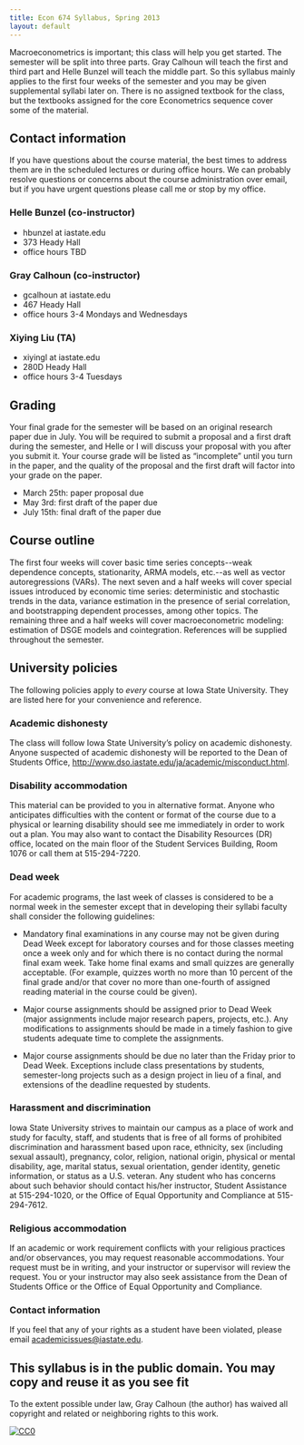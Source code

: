 ```yaml
---
title: Econ 674 Syllabus, Spring 2013
layout: default
---
```


Macroeconometrics is important; this class will help you get started.
The semester will be split into three parts.  Gray Calhoun will teach
the first and third part and Helle Bunzel will teach the middle part.
So this syllabus mainly applies to the first four weeks of the
semester and you may be given supplemental syllabi later on.  There is
no assigned textbook for the class, but the textbooks assigned for the
core Econometrics sequence cover some of the material.

Contact information 
-------------------

If you have questions about the course material, the best times to
address them are in the scheduled lectures or during office hours.  We
can probably resolve questions or concerns about the course
administration over email, but if you have urgent questions please
call me or stop by my office.

### Helle Bunzel (co-instructor)
* hbunzel at iastate.edu
* 373 Heady Hall
* office hours TBD

### Gray Calhoun (co-instructor)
* gcalhoun at iastate.edu
* 467 Heady Hall
* office hours 3-4 Mondays and Wednesdays

### Xiying Liu (TA)
* xiyingl at iastate.edu  
* 280D Heady Hall  
* office hours 3-4 Tuesdays

Grading
-------

Your final grade for the semester will be based on an original
research paper due in July.  You will be required to submit a proposal
and a first draft during the semester, and Helle or I will discuss
your proposal with you after you submit it.  Your course grade will be
listed as “incomplete” until you turn in the paper, and the quality of
the proposal and the first draft will factor into your grade on the
paper.

* March 25th: paper proposal due
* May 3rd: first draft of the paper due
* July 15th: final draft of the paper due 

Course outline
--------------

The first four weeks will cover basic time series concepts--weak
dependence concepts, stationarity, ARMA models, etc.--as well as
vector autoregressions (VARs).  The next seven and a half weeks will
cover special issues introduced by economic time series: deterministic
and stochastic trends in the data, variance estimation in the presence
of serial correlation, and bootstrapping dependent processes, among
other topics.  The remaining three and a half weeks will cover
macroeconometric modeling: estimation of DSGE models and
cointegration.  References will be supplied throughout the semester.

University policies
-------------------

The following policies apply to *every* course at Iowa State
University. They are listed here for your convenience and reference.

### Academic dishonesty

The class will follow Iowa State University’s policy on academic
dishonesty.  Anyone suspected of academic dishonesty will be reported
to the Dean of Students Office,
<http://www.dso.iastate.edu/ja/academic/misconduct.html>.

### Disability accommodation

This material can be provided to you in alternative format. Anyone who
anticipates difficulties with the content or format of the course due
to a physical or learning disability should see me immediately in
order to work out a plan. You may also want to contact the Disability
Resources (DR) office, located on the main floor of the Student
Services Building, Room 1076 or call them at 515-294-7220.

### Dead week

For academic programs, the last week of classes is considered to be a
normal week in the semester except that in developing their syllabi
faculty shall consider the following guidelines:

* Mandatory final examinations in any course may not be given during
  Dead Week except for laboratory courses and for those classes
  meeting once a week only and for which there is no contact during
  the normal final exam week. Take home final exams and small quizzes
  are generally acceptable. (For example, quizzes worth no more than
  10 percent of the final grade and/or that cover no more than
  one-fourth of assigned reading material in the course could be
  given).

* Major course assignments should be assigned prior to Dead Week
  (major assignments include major research papers, projects,
  etc.). Any modifications to assignments should be made in a timely
  fashion to give students adequate time to complete the assignments.

* Major course assignments should be due no later than the Friday
  prior to Dead Week. Exceptions include class presentations by
  students, semester-long projects such as a design project in lieu of
  a final, and extensions of the deadline requested by students.

### Harassment and discrimination

Iowa State University strives to maintain our campus as a place of
work and study for faculty, staff, and students that is free of all
forms of prohibited discrimination and harassment based upon race,
ethnicity, sex (including sexual assault), pregnancy, color, religion,
national origin, physical or mental disability, age, marital status,
sexual orientation, gender identity, genetic information, or status as
a U.S. veteran. Any student who has concerns about such behavior
should contact his/her instructor, Student Assistance at 515-294-1020,
or the Office of Equal Opportunity and Compliance at 515-294-7612.

### Religious accommodation

If an academic or work requirement conflicts with your religious
practices and/or observances, you may request reasonable
accommodations. Your request must be in writing, and your instructor
or supervisor will review the request.  You or your instructor may
also seek assistance from the Dean of Students Office or the Office of
Equal Opportunity and Compliance.

### Contact information

If you feel that any of your rights as a student have been violated,
please email <academicissues@iastate.edu>.

This syllabus is in the public domain. You may copy and reuse it as you see fit
-------------------------------------------------------------------------------
To the extent possible under law, Gray Calhoun (the author) has waived
all copyright and related or neighboring rights to this work.

<a rel="license"
 href="http://creativecommons.org/publicdomain/zero/1.0/">
 <img src="http://i.creativecommons.org/p/zero/1.0/88x31.png" style="border-style: none;" alt="CC0" />
</a>

